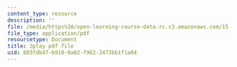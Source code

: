 ```yaml
---
content_type: resource
description: ''
file: /media/https%3A/open-learning-course-data-rc.s3.amazonaws.com/15-071-the-analytics-edge-spring-2017/803fdb47b9180a02f9622473bb1f1a04_fQXFHIsvV-c.pdf
file_type: application/pdf
resourcetype: Document
title: 3play pdf file
uid: 803fdb47-b918-0a02-f962-2473bb1f1a04
---
```

